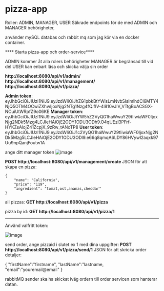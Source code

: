 # pizza-app
Roller: ADMIN, MANAGER, USER
Säkrade endpoints för de med ADMIN och MANAGER behörigheter, 

använder mySQL databas  och rabbit mq som jag kör via en docker container.

**** Starta pizza-app och order-service****

ADMIN kommer åt alla rolers behörigheter
MANAGER är begränsad till vid del
USER kan enbart läsa och skicka välja sin order

**http://localhost:8080/api/v1/admin/**
**http://localhost:8080/api/v1/management/**
**http://localhost:8080/api/v1/pizza/**


**Admin token**: eyJhbGciOiJIUzI1NiJ9.eyJzdWIiOiJhZG1pbkBtYWlsLmNvbSIsImlhdCI6MTY4NjQ5OTM4OCwiZXhwIjoxNjg2NTg1Nzg4fQ.fIV-4l810vJIV_VTtgBoACSGX-NCuiUtWRpfZ9o06KE
**Manager token**: eyJhbGciOiJIUzI1NiJ9.eyJzdWIiOiJtYW5hZ2VyQG1haWwuY29tIiwiaWF0IjoxNjg2NDk5Mzg4LCJleHAiOjE2ODY1ODU3ODh9.O4qUEzl3PFrf-HYKZsAlojZ41ZcpjX_9zRw_tANoTP8
**User token**: eyJhbGciOiJIUzI1NiJ9.eyJzdWIiOiJ1c2VyQG1haWwuY29tIiwiaWF0IjoxNjg2NDk5Mzg5LCJleHAiOjE2ODY1ODU3ODl9.e66q8qmqA6LDY86HVywI2aqxk97Uu9npQanjFoutw1A

ange ditt manager token
![image](https://github.com/lisayli/pizza-app/assets/72072783/6c979e57-1837-4faf-a166-00d24e710bb2)

**POST http://localhost:8080/api/v1/management/create**
JSON för att skapa en pizza:

	{
		"name": "California",
		"price": "119",
		"ingredient": "tomat,ost,ananas,cheddar"
	}
  
  all pizzas:
  **GET http://localhost:8080/api/v1/pizza**
  
  pizza by id:
  **GET http://localhost:8080/api/v1/pizza/1**
  
  ------------------------------------------------------------
  Använd valfritt token:
  
  ![image](https://github.com/lisayli/pizza-app/assets/72072783/e39bcb92-6007-4c90-a951-ee81cc0396e2)
  
  send order, ange pizzaid i slutet ex 1 med dina uppgifter:
  **POST http://localhost:8080/api/v1/pizza/send/1**
  JSON för att skricka order detaljer:
  
  {
	"firstName":"firstname",
	"lastName":"lastname,
	"email":"youremail@email"
}

rabbitMQ sender ska ha skickat iväg ordern till order servicen som hanterar datan.
  

